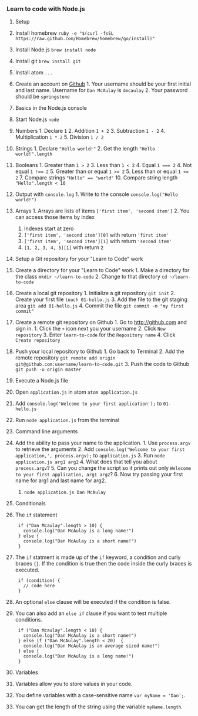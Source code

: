 ### Learn to code with Node.js

1. Setup
  1. Install homebrew `ruby -e "$(curl -fsSL https://raw.github.com/Homebrew/homebrew/go/install)"`
  2. Install Node.js `brew install node`
  3. Install git `brew install git`
  4. Install atom `...`
  5. Create an account on [Github](http://www.github.com)
    1. Your username should be your first initial and last name. Username for `Dan McAulay` is `dmcaulay`
    2. Your password should be `springstone`

2. Basics in the Node.js console
  1. Start Node.js `node`
  2. Numbers
    1. Declare `1`
    2. Addition `1 + 2`
    3. Subtraction `1 - 2`
    4. Multiplication `1 * 2`
    5. Division `1 / 2`
  3. Strings
    1. Declare `"Hello world!"`
    2. Get the length `"Hello world!".length`
  4. Booleans
    1. Greater than `1 > 2`
    3. Less than `1 < 2`
    4. Equal `1 === 2`
    4. Not equal `1 !== 2`
    5. Greater than or equal `1 >= 2`
    5. Less than or equal `1 <= 2`
    7. Compare strings `"Hello" == "world"`
    10. Compare string length `"Hello".length < 10`
  5. Output with `console.log`
    1. Write to the console `console.log("Hello world!")`
  6. Arrays
    1. Arrays are lists of items `['first item', 'second item']`
    2. You can access those items by index
      1. Indexes start at zero 
      2. `['first item', 'second item'][0]` with return `'first item'`
      3. `['first item', 'second item'][1]` with return `'second item'`
      3. `[1, 2, 3, 4, 5][1]` with return `2`

3. Setup a Git repository for your "Learn to Code" work
  1. Create a directory for your "Learn to Code" work
    1. Make a directory for the class `mkdir ~/learn-to-code`
    2. Change to that directory `cd ~/learn-to-code`
  2. Create a local git repository
    1. Initialize a git repository `git init`
    2. Create your first file `touch 01-hello.js`
    3. Add the file to the git staging area `git add 01-hello.js`
    4. Commit the file `git commit -m "my first commit"`
  3. Create a remote git repository on Github
    1. Go to http://github.com and sign in.
    1. Click the `+` icon next you your username
    2. Click `New repository`
    3. Enter `learn-to-code` for the `Repository name`
    4. Click `Create repository`
  4. Push your local repository to Github
    1. Go back to Terminal
    2. Add the remote repository `git remote add origin git@github.com:username/learn-to-code.git`
    3. Push the code to Github `git push -u origin master`

4. Execute a Node.js file
  1. Open `application.js` in atom `atom application.js`
  2. Add `console.log('Welcome to your first application');` to `01-hello.js`
  3. Run `node application.js` from the terminal

8. Command line arguments
  1. Add the ability to pass your name to the application.
    1. Use `process.argv` to retrieve the arguments
    2. Add `console.log('Welcome to your first application,', process.argv);` to `application.js`
    3. Run `node application.js arg1 arg2`
    4. What does that tell you about `process.argv`?
    5. Can you change the script so it prints out only `Welecome to your first application, arg1 arg2`?
    6. Now try passing your first name for arg1 and last name for arg2.
       1. `node application.js Dan McAulay`

6. Conditionals
  1. The `if` statement

          if ("Dan Mcaulay".length > 10) {
            console.log("Dan McAulay is a long name!")
          } else {
            console.log("Dan McAulay is a short name!")
          }

  2. The `if` statment is made up of the `if` keyword, a condition and curly braces `{}`.
     If the condition is true then the code inside the curly braces is executed.

          if (condition) {
            // code here
          }

  3. An optional `else` clause will be executed if the condition is false.
  4. You can also add an `else if` clause if you want to test multiple conditions.

          if ("Dan Mcaulay".length < 10) {
            console.log("Dan McAulay is a short name!")
          } else if ("Dan McAulay".length < 20)  {
            console.log("Dan McAulay is an average sized name!")
          } else {
            console.log("Dan McAulay is a long name!")
          }

7. Variables
  1. Variables allow you to store values in your code.
  2. You define variables with a case-sensitive name `var myName = 'Dan';`.
  3. You can get the length of the string using the variable `myName.length`.

